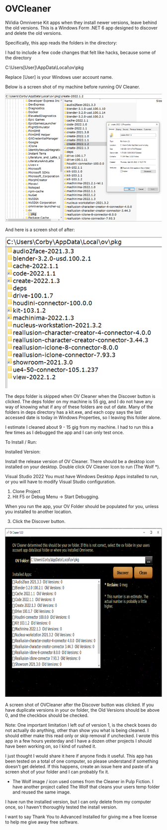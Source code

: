 # OVCleaner
NVidia Omniverse Kit apps when they install newer versions, leave behind the old versions. This is a Windows Form .NET 6 app designed to discover and delete the old versions.

Specifically, this app reads the folders in the directory:


I had to include a few code changes that felt like hacks, because some of the directory 

C:\Users\[User]\AppData\Local\ov\pkg

Replace [User] is your Windows user account name.

Below is a screen shot of my machine before running OV Cleaner.

<img src=https://github.com/DataJuggler/SharedRepo/blob/master/Shared/Images/InstalledOVApps.png>

And here is a screen shot of after:

<img src=https://github.com/DataJuggler/SharedRepo/blob/master/Shared/Images/CleanedOVFolder.png>

The deps folder is skipped when OV Cleaner when the Discover button is clicked.
The deps folder on my machine is 55 gig, and I do not have any way of knowing what if any of these folders are out of date.
Many of the folders in deps directory has a kit.exe, and each copy says the last accessed date is today in Windows Properties, so I leaving this folder alone.

I estimate I cleaned about 9 - 15 gig from my machine. I had to run this a few times as I debugged the app and I can only test once.

To Install / Run:

Installed Version:

Install the release version of OV Cleaner. There should be a desktop icon installed on your desktop. Double click OV Cleaner Icon to run (The Wolf *).

Visual Studio 2022
You must have Windows Desktop Apps installed to run, or you will have to modify Visual Studio configuration.

1. Clone Project
2. Hit F5 or Debug Menu -> Start Debugging.

When you run the app, your OV Folder should be populated for you, unless you installed to another location.

3. Click the Discover button.

<img src=https://github.com/DataJuggler/SharedRepo/blob/master/Shared/Images/OVCleaner.png height=540 width=872>

A screen shot of OVCleaner after the Discover button was clicked. If you have duplicate versions in your ov folder, the Old Versions should be above 0, and the checkbox should be checked.

Note: One important limitation I left ouf of version 1, is the check boxes do not actually do anything, other than show you what is being cleaned. I should either make this read only or skip removal if unchecked. I wrote this app in a few hours yesterday and I have a dozen other projects I should have been working on, so I kind of rushed it.

I just thought I would share it here if anyone finds it useful. This app has been tested on a total of one computer, so please understand if something doesn't get deleted. If this happens, create an issue here and paste of a screen shot of your folder and I can probably fix it.

* The Wolf image / icon used comes from the Cleaner in Pulp Fiction. I have another project called The Wolf that cleans your users temp folder and reused the same image.

I have run the installed version, but I can only delete from my computer once, so I haven't thoroughly tested the install version.

I want to say Thank You to Advanced Installed for giving me a free license to help me give away free software.




